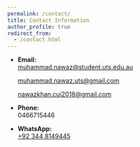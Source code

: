 ```yaml
---
permalink: /contact/
title: Contact Information
author_profile: true
redirect_from:
  - /contact.html
---
```







- **Email:**  
  <i class="fas fa-envelope" style="color: #007bff;"></i> [muhammad.nawaz@student.uts.edu.au](mailto:muhammad.nawaz@student.uts.edu.au)
  
  <i class="fas fa-envelope" style="color: #007bff;"></i> [muhammad.nawaz.uts@gmail.com](mailto:muhammad.nawaz.uts@gmail.com)
  
  <i class="fas fa-envelope" style="color: #007bff;"></i> [nawazkhan.cui2018@gmail.com](mailto:nawazkhan.cui2018@gmail.com)

- **Phone:**  
  <i class="fas fa-phone" style="color: #28a745;"></i> 0466715446

- **WhatsApp:**  
  <i class="fab fa-whatsapp" style="color: #25d366;"></i> [+92 344 8149445](https://wa.me/923448149445)



